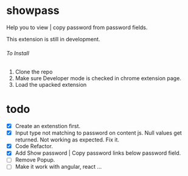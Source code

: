 # showpass

Help you to view | copy password from password fields.

This extension is still in development.

###### To Install

1. Clone the repo
2. Make sure Developer mode is checked in chrome extension page.
3. Load the upacked extension

# todo

- [x] Create an extenstion first.
- [x] Input type not matching to password on content js. Null values get returned. Not working as expected. Fix it.
- [x] Code Refactor.
- [x] Add Show password | Copy password links below password field.
- [ ] Remove Popup.
- [ ] Make it work with angular, react ...
